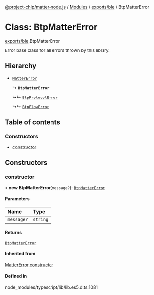 [@project-chip/matter-node.js](../README.md) / [Modules](../modules.md) / [exports/ble](../modules/exports_ble.md) / BtpMatterError

# Class: BtpMatterError

[exports/ble](../modules/exports_ble.md).BtpMatterError

Error base class for all errors thrown by this library.

## Hierarchy

- [`MatterError`](exports_common.MatterError.md)

  ↳ **`BtpMatterError`**

  ↳↳ [`BtpProtocolError`](exports_ble.BtpProtocolError.md)

  ↳↳ [`BtpFlowError`](exports_ble.BtpFlowError.md)

## Table of contents

### Constructors

- [constructor](exports_ble.BtpMatterError.md#constructor)

## Constructors

### constructor

• **new BtpMatterError**(`message?`): [`BtpMatterError`](exports_ble.BtpMatterError.md)

#### Parameters

| Name | Type |
| :------ | :------ |
| `message?` | `string` |

#### Returns

[`BtpMatterError`](exports_ble.BtpMatterError.md)

#### Inherited from

[MatterError](exports_common.MatterError.md).[constructor](exports_common.MatterError.md#constructor)

#### Defined in

node_modules/typescript/lib/lib.es5.d.ts:1081
